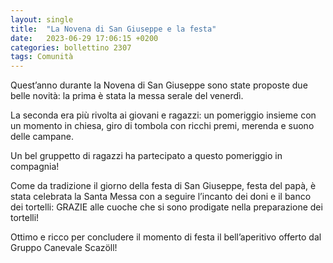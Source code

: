 ```yaml
---
layout: single
title:  "La Novena di San Giuseppe e la festa"
date:   2023-06-29 17:06:15 +0200
categories: bollettino 2307
tags: Comunità
---
```




Quest’anno durante la Novena di San Giuseppe sono state proposte due belle novità: la prima è stata la messa serale del venerdì.

La seconda era più rivolta ai giovani e ragazzi:
un pomeriggio insieme con un momento in chiesa, giro di tombola con ricchi premi, merenda e suono delle campane.


Un bel gruppetto di ragazzi ha partecipato a questo pomeriggio in compagnia! 


Come da tradizione il giorno della festa di San Giuseppe, festa del papà, è stata celebrata la Santa Messa con a seguire l’incanto dei doni e il banco dei tortelli: GRAZIE alle cuoche che si sono prodigate nella preparazione dei tortelli!


Ottimo e ricco per concludere il momento di festa il bell’aperitivo offerto dal Gruppo Canevale Scazöll!
